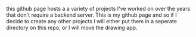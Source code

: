 this github page hosts a a variety of projects I've worked on over the years that don't require a backend server.
This is my github page and so if I decide to create any other projects I will either put them in a seperate directory on this repo, or I will move the drawing app. 
